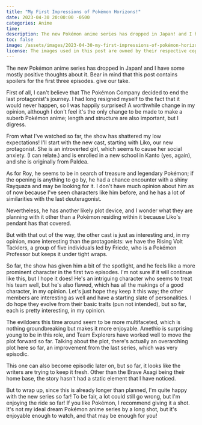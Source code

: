 ```yaml
---
title: "My First Impressions of Pokémon Horizons!"
date: 2023-04-30 20:00:00 -0500
categories: Anime 
time: 
description: The new Pokémon anime series has dropped in Japan! and I have some mostly positive thoughts about it. Bear in mind that this post contains spoilers for the first three episodes. give our take.
toc: false  
image: /assets/images/2023-04-30-my-first-impressions-of-pokémon-horizons/liko-and-roy-with-the-starters.jpg
license: The images used in this post are owned by their respective copyright owners. All rights reserved.  
---
```


The new Pokémon anime series has dropped in Japan! and I have some mostly positive thoughts about it. Bear in mind that this post contains spoilers for the first three episodes. give our take.

First of all, I can't believe that The Pokémon Company decided to end the last protagonist's journey. I had long resigned myself to the fact that it would never happen, so I was happily surprised! A worthwhile change in my opinion, although I don't feel it's the only change to be made to make a suberb Pokémon anime; length and structure are also important, but I digress.

From what I've watched so far, the show has shattered my low expectations! I'll start with the new cast, starting with Liko, our new protagonist. She is an introverted girl, which seems to cause her social anxiety. (I can relate.) and is enrolled in a new school in Kanto (yes, again), and she is originally from Paldea.

As for Roy, he seems to be in search of treasure and legendary Pokémon; if the opening is anything to go by, he had a chance encounter with a shiny Rayquaza and may be looking for it. I don't have much opinion about him as of now because I've seen characters like him before, and he has a lot of similarities with the last deuteragonist.

Nevertheless, he has another likely plot device, and I wonder what they are planning with it other than a Pokémon residing within it because Liko's pendant has that covered.

But with that out of the way, the other cast is just as interesting and, in my opinion, more interesting than the protagonists: we have the Rising Volt Tacklers, a group of five individuals led by Friede, who is a Pokémon Professor but keeps it under tight wraps.

So far, the show has given him a bit of the spotlight, and he feels like a more prominent character in the first two episodes. I'm not sure if it will continue like this, but I hope it does! He's an intriguing character who seems to treat his team well, but he's also flawed, which has all the makings of a good character, in my opinion. Let's just hope they keep it this way; the other members are interesting as well and have a starting slate of personalities. I do hope they evolve from their basic traits (pun not intended), but so far, each is pretty interesting, in my opinion.

The evildoers this time around seem to be more multifaceted, which is nothing groundbreaking but makes it more enjoyable. Amethio is surprising young to be in this role, and Team Explorers have worked well to move the plot forward so far. Talking about the plot, there's actually an overarching plot here so far, an improvement from the last series, which was very episodic.

This one can also become episodic later on, but so far, it looks like the writers are trying to keep it fresh. Other than the Brave Asagi being their home base, the story hasn't had a static element that I have noticed.

But to wrap up, since this is already longer than planned, I'm quite happy with the new series so far! To be fair, a lot could still go wrong, but I'm enjoying the ride so far! If you like Pokémon, I recommend giving it a shot. It's not my ideal dream Pokémon anime series by a long shot, but it's enjoyable enough to watch, and that may be enough for you!
